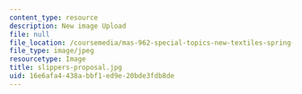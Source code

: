 ```yaml
---
content_type: resource
description: New image Upload
file: null
file_location: /coursemedia/mas-962-special-topics-new-textiles-spring-2010/16e6afa4438abbf1ed9e20bde3fdb8de_slippers-proposal.jpg
file_type: image/jpeg
resourcetype: Image
title: slippers-proposal.jpg
uid: 16e6afa4-438a-bbf1-ed9e-20bde3fdb8de
---
```

